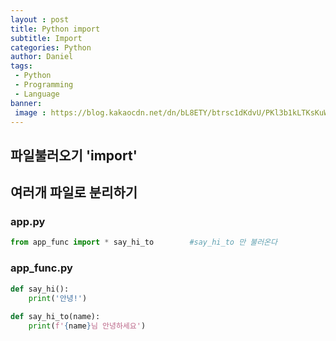 ```yaml
---
layout : post
title: Python import
subtitle: Import
categories: Python
author: Daniel
tags: 
 - Python
 - Programming
 - Language
banner:
 image : https://blog.kakaocdn.net/dn/bL8ETY/btrsc1dKdvU/PKl3b1kLTKsKuWAY9u2XT1/img.png
---
```


파일불러오기 'import'
--

## 여러개 파일로 분리하기

### app.py

```python
from app_func import * say_hi_to		#say_hi_to 만 불러온다
```

### app_func.py

```python
def say_hi():
	print('안녕!')
    
def say_hi_to(name):
	print(f'{name}님 안녕하세요')
```
